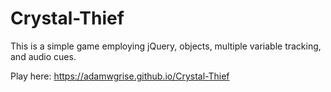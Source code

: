 # Crystal-Thief

This is a simple game employing jQuery, objects, multiple variable tracking, and audio cues.

Play here: https://adamwgrise.github.io/Crystal-Thief
